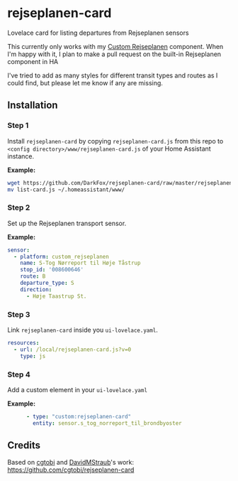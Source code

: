 # rejseplanen-card
Lovelace card for listing departures from Rejseplanen sensors

This currently only works with my [Custom Rejseplanen](https://github.com/DarkFox/custom_rejseplanen) component. When I'm happy with it, I plan to make a pull request on the built-in Rejseplanen component in HA

I've tried to add as many styles for different transit types and routes as I could find, but please let me know if any are missing.

## Installation

### Step 1

Install `rejseplanen-card` by copying `rejseplanen-card.js` from this repo to `<config directory>/www/rejseplanen-card.js` of your Home Assistant instance.

**Example:**

```bash
wget https://github.com/DarkFox/rejseplanen-card/raw/master/rejseplanen-card.js
mv list-card.js ~/.homeassistant/www/
```

### Step 2

Set up the Rejseplanen transport sensor.

**Example:**

```yaml
sensor:
  - platform: custom_rejseplanen
    name: S-Tog Nørreport til Høje Tåstrup
    stop_id: '008600646'
    route: B
    departure_type: S
    direction:
      - Høje Taastrup St.
```

### Step 3

Link `rejseplanen-card` inside you `ui-lovelace.yaml`.

```yaml
resources:
  - url: /local/rejseplanen-card.js?v=0
    type: js
```

### Step 4

Add a custom element in your `ui-lovelace.yaml`

**Example:**

```yaml
      - type: "custom:rejseplanen-card"
        entity: sensor.s_tog_norreport_til_brondbyoster
```


## Credits

Based on [cgtobi](https://github.com/cgtobi) and [DavidMStraub](https://github.com/DavidMStraub)'s work: https://github.com/cgtobi/rejseplanen-card
